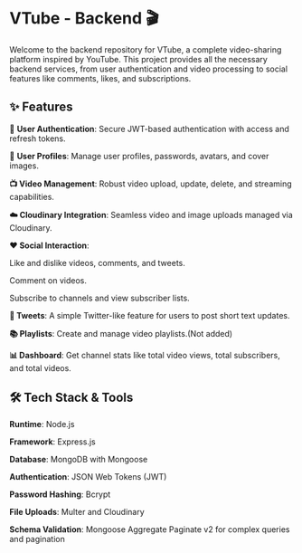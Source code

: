 # VTube - Backend 🎬

Welcome to the backend repository for VTube, a complete video-sharing platform inspired by YouTube. This project provides all the necessary backend services, from user authentication and video processing to social features like comments, likes, and subscriptions.

## ✨ Features
🔐 **User Authentication**: Secure JWT-based authentication with access and refresh tokens.

👤 **User Profiles**: Manage user profiles, passwords, avatars, and cover images.

**📺 Video Management**: Robust video upload, update, delete, and streaming capabilities.

**☁️ Cloudinary Integration**: Seamless video and image uploads managed via Cloudinary.

**❤️ Social Interaction**:

Like and dislike videos, comments, and tweets.

Comment on videos.

Subscribe to channels and view subscriber lists.

**📝 Tweets**: A simple Twitter-like feature for users to post short text updates.

**📚 Playlists**: Create and manage video playlists.(Not added)

**📊 Dashboard**: Get channel stats like total video views, total subscribers, and total videos.

## 🛠️ Tech Stack & Tools
**Runtime**: Node.js

**Framework**: Express.js

**Database**: MongoDB with Mongoose

**Authentication**: JSON Web Tokens (JWT)

**Password Hashing**: Bcrypt

**File Uploads**: Multer and Cloudinary

**Schema Validation**: Mongoose Aggregate Paginate v2 for complex queries and pagination
